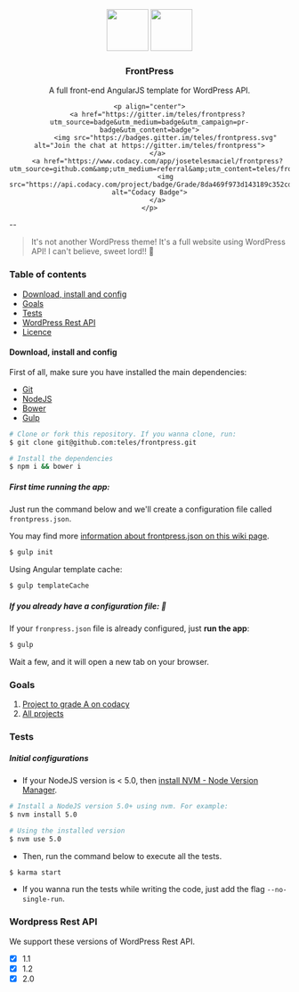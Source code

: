 <div align="center">
    <img src="https://avatars0.githubusercontent.com/u/139426?v=3&s=400" height="75">
    <img src="https://s.w.org/about/images/logos/wordpress-logo-notext-rgb.png" height="75">
    <h3 align="center">FrontPress</h3>
    <p align="center">A full front-end AngularJS template for WordPress API.<p>

    <p align="center">
        <a href="https://gitter.im/teles/frontpress?utm_source=badge&utm_medium=badge&utm_campaign=pr-badge&utm_content=badge">
            <img src="https://badges.gitter.im/teles/frontpress.svg" alt="Join the chat at https://gitter.im/teles/frontpress">
        </a>
        <a href="https://www.codacy.com/app/josetelesmaciel/frontpress?utm_source=github.com&amp;utm_medium=referral&amp;utm_content=teles/frontpress&amp;utm_campaign=Badge_Grade">
            <img src="https://api.codacy.com/project/badge/Grade/8da469f973d143189c352cdd852d23ca" alt="Codacy Badge">
        </a>
    </p>
</div>

--
> It's not another WordPress theme! It's a full website using WordPress API! I can't believe, sweet lord!! :raised_hands:

### Table of contents
- [Download, install and config](#download-install-and-config)
- [Goals](#goals)
- [Tests](#tests)
- [WordPress Rest API](#wordpress-rest-api)
- [Licence](#licence)

#### Download, install and config

First of all, make sure you have installed the main dependencies:

- [Git](https://git-scm.com/downloads)
- [NodeJS](https://nodejs.org/en/download/)
- [Bower](https://bower.io/#install-bower)
- [Gulp](https://github.com/gulpjs/gulp/blob/master/docs/getting-started.md#1-install-gulp-globally)

```bash
# Clone or fork this repository. If you wanna clone, run:
$ git clone git@github.com:teles/frontpress.git

# Install the dependencies
$ npm i && bower i
```

##### First time running the app:

Just run the command below and we'll create a configuration file called `frontpress.json`.

You may find more [information about frontpress.json on this wiki page](https://github.com/teles/frontpress/wiki/frontpress.json).

```bash
$ gulp init
```

Using Angular template cache:

```bash
$ gulp templateCache
```

##### If you already have a configuration file: :tada:

If your `fronpress.json` file is already configured, just **run the app**:

```bash
$ gulp
```

Wait a few, and it will open a new tab on your browser.

### Goals

1. [Project to grade A on codacy](https://github.com/teles/frontpress/projects/2)
2. [All projects](https://github.com/teles/frontpress/projects)


### Tests

##### Initial configurations

- If your NodeJS version is < 5.0, then [install NVM - Node Version Manager](https://github.com/creationix/nvm/blob/master/README.markdown#installation).

```bash
# Install a NodeJS version 5.0+ using nvm. For example:
$ nvm install 5.0

# Using the installed version
$ nvm use 5.0
```

- Then, run the command below to execute all the tests.

```bash
$ karma start
```

- If you wanna run the tests while writing the code, just add the flag `--no-single-run`.

### Wordpress Rest API

We support these versions of WordPress Rest API.

- [x] 1.1
- [x] 1.2
- [x] 2.0
